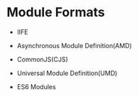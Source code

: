 # Module Formats

* IIFE

* Asynchronous Module Definition(AMD)

* CommonJS(CJS)

* Universal Module Definition(UMD)

* ES6 Modules
